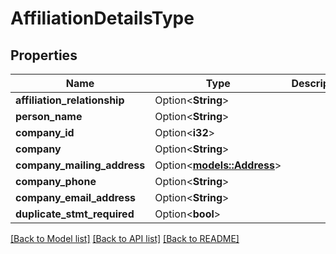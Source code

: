 # AffiliationDetailsType

## Properties

Name | Type | Description | Notes
------------ | ------------- | ------------- | -------------
**affiliation_relationship** | Option<**String**> |  | [optional]
**person_name** | Option<**String**> |  | [optional]
**company_id** | Option<**i32**> |  | [optional]
**company** | Option<**String**> |  | [optional]
**company_mailing_address** | Option<[**models::Address**](Address.md)> |  | [optional]
**company_phone** | Option<**String**> |  | [optional]
**company_email_address** | Option<**String**> |  | [optional]
**duplicate_stmt_required** | Option<**bool**> |  | [optional]

[[Back to Model list]](../README.md#documentation-for-models) [[Back to API list]](../README.md#documentation-for-api-endpoints) [[Back to README]](../README.md)


